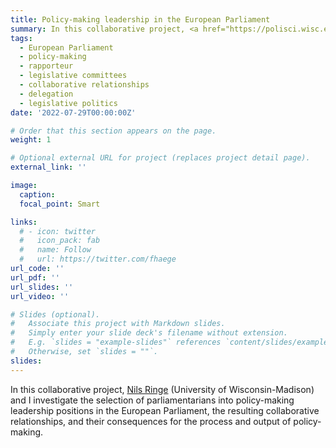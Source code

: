 ```yaml
---
title: Policy-making leadership in the European Parliament
summary: In this collaborative project, <a href="https://polisci.wisc.edu/staff/nils-ringe/">Nils Ringe</a> (University of Wisconsin-Madison) and I investigate the selection of parliamentarians into policy-making leadership positions in the European Parliament, the resulting collaborative relationships, and their consequences for the process and output of policy-making.
tags:
  - European Parliament
  - policy-making
  - rapporteur
  - legislative committees
  - collaborative relationships
  - delegation
  - legislative politics
date: '2022-07-29T00:00:00Z'

# Order that this section appears on the page.
weight: 1

# Optional external URL for project (replaces project detail page).
external_link: ''

image:
  caption:
  focal_point: Smart

links:
  # - icon: twitter
  #   icon_pack: fab
  #   name: Follow
  #   url: https://twitter.com/fhaege
url_code: ''
url_pdf: ''
url_slides: ''
url_video: ''

# Slides (optional).
#   Associate this project with Markdown slides.
#   Simply enter your slide deck's filename without extension.
#   E.g. `slides = "example-slides"` references `content/slides/example-slides.md`.
#   Otherwise, set `slides = ""`.
slides: 
---
```


In this collaborative project, <a href="https://polisci.wisc.edu/staff/nils-ringe/">Nils Ringe</a> (University of Wisconsin-Madison) and I investigate the selection of parliamentarians into policy-making leadership positions in the European Parliament, the resulting collaborative relationships, and their consequences for the process and output of policy-making.
